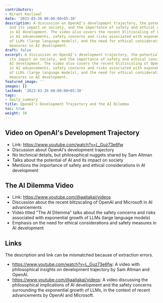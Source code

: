 ```yaml
---
contributors:
- Nirant Kasliwal
date: '2023-03-26 00:00:00+05:30'
description: A discussion on OpenAI's development trajectory, the potential of AI
  and its impact on society, and the importance of safety and ethical considerations
  in AI development. The video also covers the recent blitzscaling of OpenAI and Microsoft
  in AI advancements, safety concerns and risks associated with exponential growth
  of LLMs (large language models), and the need for ethical considerations and safety
  measures in AI development.
draft: false
excerpt: A discussion on OpenAI's development trajectory, the potential of AI and
  its impact on society, and the importance of safety and ethical considerations in
  AI development. The video also covers the recent blitzscaling of OpenAI and Microsoft
  in AI advancements, safety concerns and risks associated with exponential growth
  of LLMs (large language models), and the need for ethical considerations and safety
  measures in AI development.
featured_image: ''
images: []
lastmod: '2023-03-26 00:00:00+05:30'
tags:
- daily_summary
title: OpenAI's Development Trajectory and the AI Dilemma
toc: true
weight: 50
---
```


## Video on OpenAI's Development Trajectory
- Link: https://www.youtube.com/watch?v=L_Guz73e6fw
- Discussion about OpenAI's development trajectory
- No technical details, but philosophical nuggets shared by Sam Altman
- Talks about the potential of AI and its impact on society
- Mentions the importance of safety and ethical considerations in AI development

## The AI Dilemma Video
- Link: https://www.youtube.com/@aajtakai/videos
- Discussion about the recent blitzscaling of OpenAI and Microsoft in AI advancements
- Video titled "The AI Dilemma" talks about the safety concerns and risks associated with exponential growth of LLMs (large language models)
- Emphasis on the need for ethical considerations and safety measures in AI development

## Links
The description and link can be mismatched because of extraction errors.

- https://www.youtube.com/watch?v=L_Guz73e6fw: A video with philosophical insights on development trajectory by Sam Altman and OpenAI.
- https://www.youtube.com/@aajtakai/videos: A video discussing the philosophical implications of AI development and the safety concerns surrounding the exponential growth of LLMs, in the context of recent advancements by OpenAI and Microsoft.